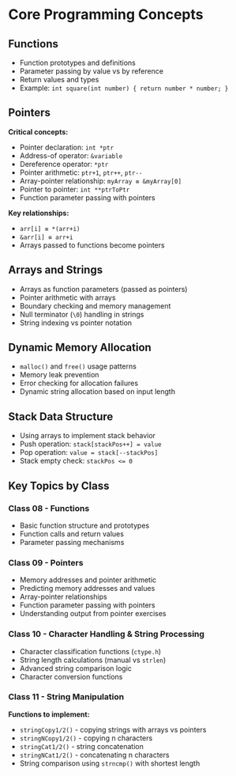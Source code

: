 # Core Programming Concepts

## Functions
- Function prototypes and definitions
- Parameter passing by value vs by reference
- Return values and types
- Example: `int square(int number) { return number * number; }`

## Pointers
**Critical concepts:**
- Pointer declaration: `int *ptr`
- Address-of operator: `&variable`
- Dereference operator: `*ptr`
- Pointer arithmetic: `ptr+1`, `ptr++`, `ptr--`
- Array-pointer relationship: `myArray ≡ &myArray[0]`
- Pointer to pointer: `int **ptrToPtr`
- Function parameter passing with pointers

**Key relationships:**
- `arr[i] ≡ *(arr+i)`
- `&arr[i] ≡ arr+i`
- Arrays passed to functions become pointers

## Arrays and Strings
- Arrays as function parameters (passed as pointers)
- Pointer arithmetic with arrays
- Boundary checking and memory management
- Null terminator (`\0`) handling in strings
- String indexing vs pointer notation

## Dynamic Memory Allocation
- `malloc()` and `free()` usage patterns
- Memory leak prevention
- Error checking for allocation failures
- Dynamic string allocation based on input length

## Stack Data Structure
- Using arrays to implement stack behavior
- Push operation: `stack[stackPos++] = value`
- Pop operation: `value = stack[--stackPos]`
- Stack empty check: `stackPos <= 0`

## Key Topics by Class

### Class 08 - Functions
- Basic function structure and prototypes
- Function calls and return values
- Parameter passing mechanisms

### Class 09 - Pointers
- Memory addresses and pointer arithmetic
- Predicting memory addresses and values
- Array-pointer relationships
- Function parameter passing with pointers
- Understanding output from pointer exercises

### Class 10 - Character Handling & String Processing
- Character classification functions (`ctype.h`)
- String length calculations (manual vs `strlen`)
- Advanced string comparison logic
- Character conversion functions

### Class 11 - String Manipulation
**Functions to implement:**
- `stringCopy1/2()` - copying strings with arrays vs pointers
- `stringNCopy1/2()` - copying n characters
- `stringCat1/2()` - string concatenation  
- `stringNCat1/2()` - concatenating n characters
- String comparison using `strncmp()` with shortest length